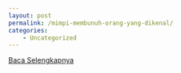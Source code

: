 ```yaml
---
layout: post
permalink: /mimpi-membunuh-orang-yang-dikenal/
categories:
    - Uncategorized
---
```


[Baca Selengkapnya](/08)